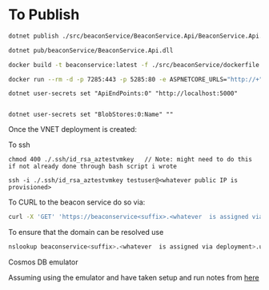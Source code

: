 # To Publish

```bash
dotnet publish ./src/beaconService/BeaconService.Api/BeaconService.Api.csproj -c Debug -o ./pub/beaconService/

dotnet pub/beaconService/BeaconService.Api.dll
```


```bash
docker build -t beaconservice:latest -f ./src/beaconService/dockerfile .

docker run --rm -d -p 7285:443 -p 5285:80 -e ASPNETCORE_URLS="http://+" beaconservice:latest -n mybeaconservice
```

```dotnetcli
dotnet user-secrets set "ApiEndPoints:0" "http://localhost:5000"


dotnet user-secrets set "BlobStores:0:Name" ""
```


Once the VNET deployment is created:

To ssh
```
chmod 400 ./.ssh/id_rsa_aztestvmkey   // Note: might need to do this if not already done through bash script i wrote

ssh -i ./.ssh/id_rsa_aztestvmkey testuser@<whatever public IP is provisioned>
```



To CURL to the beacon service do so via:
```bash
curl -X 'GET' 'https://beaconservice<suffix>.<whatever  is assigned via deployment>.uksouth.azurecontainerapps.io/configuration' -H 'accept: */*'
```

To ensure that the domain can be resolved use
```bash
nslookup beaconservice<suffix>.<whatever  is assigned via deployment>.uksouth.azurecontainerapps.io
```


Cosmos DB emulator

Assuming using the emulator and have taken setup and run notes from [here](https://learn.microsoft.com/en-us/azure/cosmos-db/emulator-linux#docker-commands)



